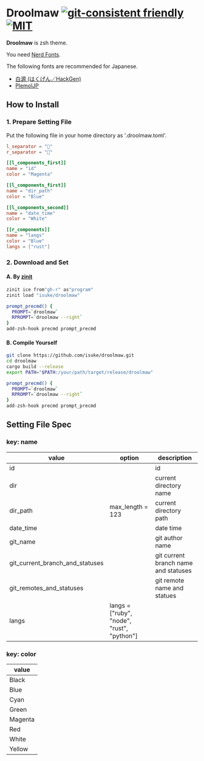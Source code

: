# Droolmaw [![git-consistent friendly](https://img.shields.io/badge/git--consistent-friendly-brightgreen.svg)](https://github.com/isuke/git-consistent)  [![MIT](https://img.shields.io/github/license/mashape/apistatus.svg)](https://raw.githubusercontent.com/isuke/droolmaw/main/LICENSE)

**Droolmaw** is zsh theme.

You need [Nerd Fonts](https://www.nerdfonts.com/).

The following fonts are recommended for Japanese.

- [白源 (はくげん／HackGen)](https://github.com/yuru7/HackGen)
- [PlemolJP](https://github.com/yuru7/PlemolJP)

## How to Install

### 1. Prepare Setting File

Put the following file in your home directory as '.droolmaw.toml'.

```toml
l_separator = ""
r_separator = ""

[[l_components_first]]
name = "id"
color = "Magenta"

[[l_components_first]]
name = "dir_path"
color = "Blue"

[[l_components_second]]
name = "date_time"
color = "White"

[[r_components]]
name = "langs"
color = "Blue"
langs = ["rust"]
```

### 2. Download and Set

#### A. By [zinit](https://github.com/zdharma-continuum/zinit)

```sh
zinit ice from"gh-r" as"program"
zinit load "isuke/droolmaw"

prompt_precmd() {
  PROMPT=`droolmaw`
  RPROMPT=`droolmaw --right`
}
add-zsh-hook precmd prompt_precmd
```

#### B. Compile Yourself

```sh
git clone https://github.com/isuke/droolmaw.git
cd droolmaw
cargo build --release
export PATH="$PATH:/your/path/target/release/droolmaw"

prompt_precmd() {
  PROMPT=`droolmaw`
  RPROMPT=`droolmaw --right`
}
add-zsh-hook precmd prompt_precmd
```

## Setting File Spec

### key: name

| value                           | option           | description              |
| ------------------------------- | ---------------- | ------------------------ |
| id                              |                  | id                       |
| dir                             |                  | current directory name   |
| dir_path                        | max_length = 123 | current directory path   |
| date_time                       |                  | date time                |
| git_name                        |                  | git author name          |
| git_current_branch_and_statuses |                  | git current branch name and statuses |
| git_remotes_and_statuses        |                  | git remote name and statues          |
| langs                           | langs = ["ruby", "node", "rust", "python"] | |

### key: color

| value     |
| --------- |
|  Black    |
|  Blue     |
|  Cyan     |
|  Green    |
|  Magenta  |
|  Red      |
|  White    |
|  Yellow   |
